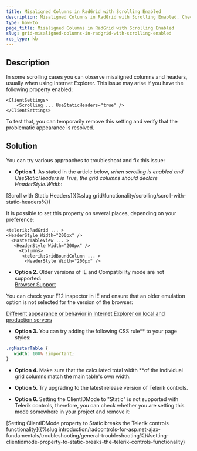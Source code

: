 ```yaml
---
title: Misaligned Columns in RadGrid with Scrolling Enabled
description: Misaligned Columns in RadGrid with Scrolling Enabled. Check it now!
type: how-to
page_title: Misaligned Columns in RadGrid with Scrolling Enabled
slug: grid-misaligned-columns-in-radgrid-with-scrolling-enabled
res_type: kb
---
```



## Description

In some scrolling cases you can observe misaligned columns and headers, usually when using Internet Explorer. This issue may arise if you have the following property enabled:

````
<ClientSettings>
    <Scrolling ... UseStaticHeaders="true" />
</ClientSettings>
````

To test that, you can temporarily remove this setting and verify that the problematic appearance is resolved.  

## Solution

You can try various approaches to troubleshoot and fix this issue:   
  
 - **Option 1.** As stated in the article below, *when scrolling is enabled and UseStaticHeaders is True, the grid columns should declare HeaderStyle.Width*:
 
 [Scroll with Static Headers]({%slug grid/functionality/scrolling/scroll-with-static-headers%})
 
 It is possible to set this property on several places, depending on your preference:

 ````
 <telerik:RadGrid ... >
<HeaderStyle Width="200px" />
   <MasterTableView ... >
    <HeaderStyle Width="200px" />
      <Columns>
       <telerik:GridBoundColumn ... >
        <HeaderStyle Width="200px" />
 ````

 - **Option 2.** Older versions of IE and Compatibility mode are not supported:   
[Browser Support](/aspnet-ajax/tech-sheets/browser-support)  

 You can check your F12 inspector in IE and ensure that an older emulation option is not selected for the version of the browser:  

 [Different appearance or behavior in Internet Explorer on local and production servers](https://www.telerik.com/support/kb/aspnet-ajax/details/different-appearance-in-internet-explorer-on-local-and-production-servers)  
  
 - **Option 3.** You can try adding the following CSS rule** to your page styles:

 ````CSS
.rgMasterTable {
    width: 100% !important;
}
 ````

 - **Option 4.** Make sure that the calculated total width **of the individual grid columns match the main table's own width.
  
 - **Option 5.** Try upgrading to the latest release version of Telerik controls.
  
 - **Option 6.** Setting the ClientIDMode to "Static" is not supported with Telerik controls, therefore, you can check whether you are setting this mode somewhere in your project and remove it:
 
 [Setting ClientIDMode property to Static breaks the Telerik controls functionality]({%slug introduction/radcontrols-for-asp.net-ajax-fundamentals/troubleshooting/general-troubleshooting%}#setting-clientidmode-property-to-static-breaks-the-telerik-controls-functionality)

 